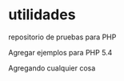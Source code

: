 utilidades
=============

repositorio de pruebas para PHP

Agregar ejemplos para PHP 5.4

Agregando cualquier cosa

